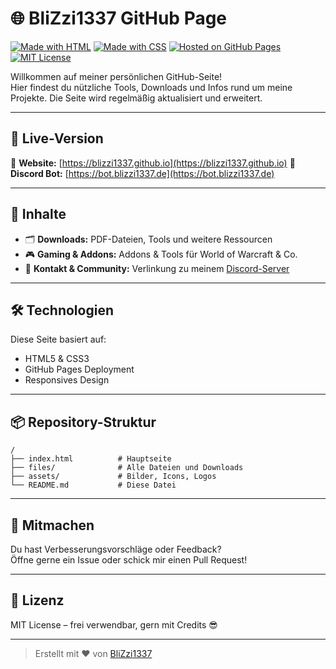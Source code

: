 # 🌐 BliZzi1337 GitHub Page

[![Made with HTML](https://img.shields.io/badge/Made%20with-HTML5-orange?logo=html5&logoColor=white)](https://developer.mozilla.org/en-US/docs/Web/HTML)
[![Made with CSS](https://img.shields.io/badge/Styled%20with-CSS3-blue?logo=css3&logoColor=white)](https://developer.mozilla.org/en-US/docs/Web/CSS)
[![Hosted on GitHub Pages](https://img.shields.io/badge/Hosted%20on-GitHub%20Pages-121013?logo=github&logoColor=white)](https://pages.github.com/)
[![MIT License](https://img.shields.io/badge/License-MIT-green?logo=opensourceinitiative)](LICENSE)

Willkommen auf meiner persönlichen GitHub-Seite!  
Hier findest du nützliche Tools, Downloads und Infos rund um meine Projekte. Die Seite wird regelmäßig aktualisiert und erweitert.

---

## 🔗 Live-Version

📍 **Website:** [https://blizzi1337.github.io](https://blizzi1337.github.io)
📍 **Discord Bot:** [https://bot.blizzi1337.de](https://bot.blizzi1337.de)

---

## 📁 Inhalte

- 🗂 **Downloads:** PDF-Dateien, Tools und weitere Ressourcen
- 🎮 **Gaming & Addons:** Addons & Tools für World of Warcraft & Co.
- 💬 **Kontakt & Community:** Verlinkung zu meinem [Discord-Server](https://discord.gg/deinserver)

---

## 🛠️ Technologien

Diese Seite basiert auf:

- HTML5 & CSS3
- GitHub Pages Deployment
- Responsives Design

---

## 📦 Repository-Struktur

```plaintext
/
├── index.html          # Hauptseite
├── files/              # Alle Dateien und Downloads
├── assets/             # Bilder, Icons, Logos
└── README.md           # Diese Datei
```

---

## 🤝 Mitmachen

Du hast Verbesserungsvorschläge oder Feedback?  
Öffne gerne ein Issue oder schick mir einen Pull Request!

---

## 📜 Lizenz

MIT License – frei verwendbar, gern mit Credits 😎

---

> Erstellt mit ❤️ von [BliZzi1337](https://github.com/BliZzi1337)
